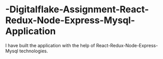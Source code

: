 # -Digitalflake-Assignment-React-Redux-Node-Express-Mysql-Application
I have built the application with the help of React-Redux-Node-Express-Mysql technologies.
